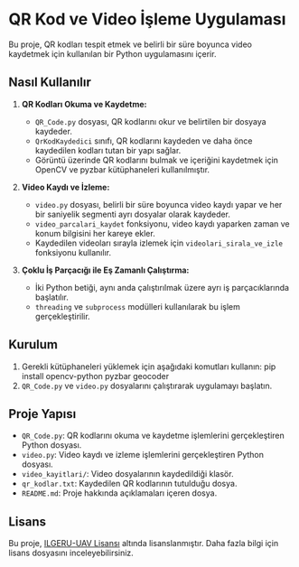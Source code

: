 ﻿# QR Kod ve Video İşleme Uygulaması

Bu proje, QR kodları tespit etmek ve belirli bir süre boyunca video kaydetmek için kullanılan bir Python uygulamasını içerir.

## Nasıl Kullanılır

1. **QR Kodları Okuma ve Kaydetme:**
   - `QR_Code.py` dosyası, QR kodlarını okur ve belirtilen bir dosyaya kaydeder.
   - `QrKodKaydedici` sınıfı, QR kodlarını kaydeden ve daha önce kaydedilen kodları tutan bir yapı sağlar.
   - Görüntü üzerinde QR kodlarını bulmak ve içeriğini kaydetmek için OpenCV ve pyzbar kütüphaneleri kullanılmıştır.
   
2. **Video Kaydı ve İzleme:**
   - `video.py` dosyası, belirli bir süre boyunca video kaydı yapar ve her bir saniyelik segmenti ayrı dosyalar olarak kaydeder.
   - `video_parcalari_kaydet` fonksiyonu, video kaydı yaparken zaman ve konum bilgisini her kareye ekler.
   - Kaydedilen videoları sırayla izlemek için `videolari_sirala_ve_izle` fonksiyonu kullanılır.
   
3. **Çoklu İş Parçacığı ile Eş Zamanlı Çalıştırma:**
   - İki Python betiği, aynı anda çalıştırılmak üzere ayrı iş parçacıklarında başlatılır.
   - `threading` ve `subprocess` modülleri kullanılarak bu işlem gerçekleştirilir.
   
## Kurulum

1. Gerekli kütüphaneleri yüklemek için aşağıdaki komutları kullanın:
    pip install opencv-python pyzbar geocoder
2. `QR_Code.py` ve `video.py` dosyalarını çalıştırarak uygulamayı başlatın.

## Proje Yapısı

- `QR_Code.py`: QR kodlarını okuma ve kaydetme işlemlerini gerçekleştiren Python dosyası.
- `video.py`: Video kaydı ve izleme işlemlerini gerçekleştiren Python dosyası.
- `video_kayitlari/`: Video dosyalarının kaydedildiği klasör.
- `qr_kodlar.txt`: Kaydedilen QR kodlarının tutulduğu dosya.
- `README.md`: Proje hakkında açıklamaları içeren dosya.

## Lisans

Bu proje, [ILGERU-UAV Lisansı](ILGERU) altında lisanslanmıştır. Daha fazla bilgi için lisans dosyasını inceleyebilirsiniz.
